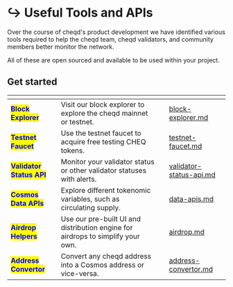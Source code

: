 # ↪ Useful Tools and APIs

Over the course of cheqd's product development we have identified various tools required to help the cheqd team, cheqd validators, and community members better monitor the network.

All of these are open sourced and available to be used within your project.

## Get started



<table data-view="cards"><thead><tr><th></th><th></th><th></th><th data-hidden data-card-target data-type="content-ref"></th></tr></thead><tbody><tr><td><mark style="color:blue;"><strong>Block Explorer</strong></mark></td><td>Visit our block explorer to explore the cheqd mainnet or testnet.</td><td></td><td><a href="block-explorer.md">block-explorer.md</a></td></tr><tr><td><mark style="color:blue;"><strong>Testnet Faucet</strong></mark></td><td>Use the testnet faucet to acquire free testing CHEQ tokens.</td><td></td><td><a href="testnet-faucet.md">testnet-faucet.md</a></td></tr><tr><td><mark style="color:blue;"><strong>Validator Status API</strong></mark></td><td>Monitor your validator status or other validator statuses with alerts.</td><td></td><td><a href="validator-status-api.md">validator-status-api.md</a></td></tr><tr><td><mark style="color:blue;"><strong>Cosmos Data APIs</strong></mark></td><td>Explore different tokenomic variables, such as circulating supply.</td><td></td><td><a href="data-apis.md">data-apis.md</a></td></tr><tr><td><mark style="color:blue;"><strong>Airdrop Helpers</strong></mark></td><td>Use our pre-built UI and distribution engine for airdrops to simplify your own.</td><td></td><td><a href="airdrop.md">airdrop.md</a></td></tr><tr><td><mark style="color:blue;"><strong>Address Convertor</strong></mark></td><td>Convert any cheqd address into a Cosmos address or vice-versa.</td><td></td><td><a href="address-convertor.md">address-convertor.md</a></td></tr></tbody></table>

